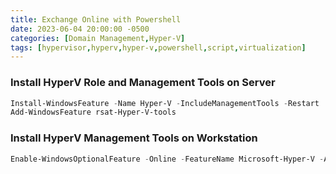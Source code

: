 ```yaml
---
title: Exchange Online with Powershell
date: 2023-06-04 20:00:00 -0500
categories: [Domain Management,Hyper-V]
tags: [hypervisor,hyperv,hyper-v,powershell,script,virtualization]
---
```


### Install HyperV Role and Management Tools on Server
```powershell
Install-WindowsFeature -Name Hyper-V -IncludeManagementTools -Restart
Add-WindowsFeature rsat-Hyper-V-tools

```

### Install HyperV Management Tools on Workstation
```powershell
Enable-WindowsOptionalFeature -Online -FeatureName Microsoft-Hyper-V -All

```